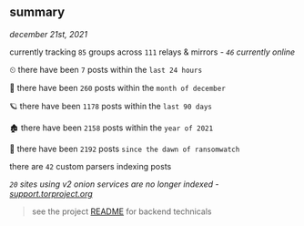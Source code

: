 
## summary
_december 21st, 2021_

currently tracking `85` groups across `111` relays & mirrors - _`46` currently online_

⏲ there have been `7` posts within the `last 24 hours`

🦈 there have been `260` posts within the `month of december`

🪐 there have been `1178` posts within the `last 90 days`

🏚 there have been `2158` posts within the `year of 2021`

🦕 there have been `2192` posts `since the dawn of ransomwatch`

there are `42` custom parsers indexing posts

_`20` sites using v2 onion services are no longer indexed - [support.torproject.org](https://support.torproject.org/onionservices/v2-deprecation/)_

> see the project [README](https://github.com/thetanz/ransomwatch#ransomwatch--) for backend technicals
